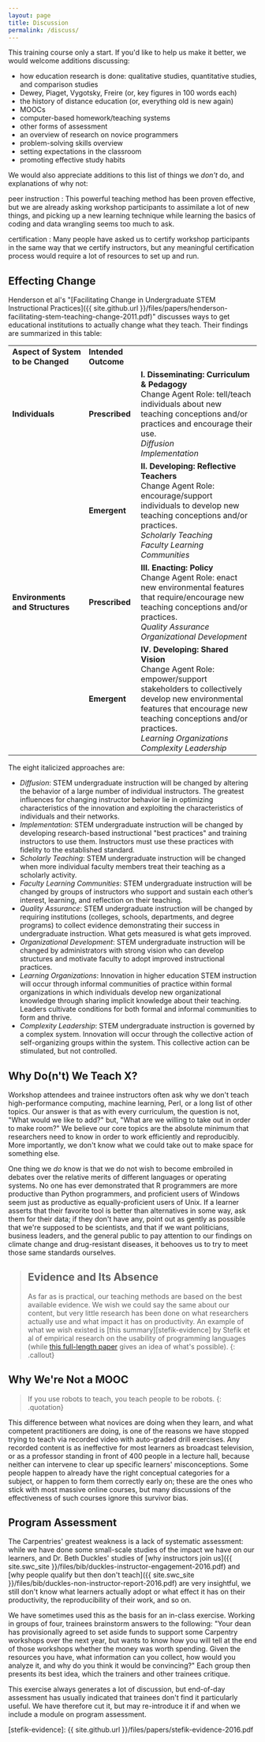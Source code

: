 ```yaml
---
layout: page
title: Discussion
permalink: /discuss/
---
```

This training course only a start.
If you'd like to help us make it better,
we would welcome additions discussing:

*   how education research is done: qualitative studies, quantitative studies, and comparison studies
*   Dewey, Piaget, Vygotsky, Freire (or, key figures in 100 words each)
*   the history of distance education (or, everything old is new again)
*   MOOCs
*   computer-based homework/teaching systems
*   other forms of assessment
*   an overview of research on novice programmers
*   problem-solving skills overview
*   setting expectations in the classroom
*   promoting effective study habits

We would also appreciate additions to this list of things we *don't* do,
and explanations of why not:

peer instruction
:   This powerful teaching method has been proven effective,
    but we are already asking workshop participants to assimilate a lot of new things,
    and picking up a new learning technique while learning the basics of coding and data wrangling
    seems too much to ask.

certification
:   Many people have asked us to certify workshop participants in the same way that we certify instructors,
    but any meaningful certification process would require a lot of resources to set up and run.

## Effecting Change

Henderson et al's
"[Facilitating Change in Undergraduate STEM Instructional Practices]({{ site.github.url }}/files/papers/henderson-facilitating-stem-teaching-change-2011.pdf)"
discusses ways to get educational institutions to actually change what they teach.
Their findings are summarized in this table:

<table>
  <tr>
    <td><strong>Aspect&nbsp;of&nbsp;System<br/>to be Changed</strong></td>
    <td><strong>Intended Outcome</strong></td>
    <td></td>
  </tr>
  <tr>
    <td><strong>Individuals</strong></td>
    <td><strong>Prescribed</strong></td>
    <td>
      <strong>I. Disseminating: Curriculum &amp; Pedagogy</strong>
      <br/>
      Change Agent Role: tell/teach individuals about new teaching conceptions and/or practices and encourage their use.
      <br/>
      <em>Diffusion</em>
      <br/>
      <em>Implementation</em>
    </td>
  </tr>
  <tr>
    <td></td>
    <td><strong>Emergent</strong></td>
    <td>
      <strong>II. Developing: Reflective Teachers</strong>
      <br/>
      Change Agent Role: encourage/support individuals to develop new teaching conceptions and/or practices.
      <br/>
      <em>Scholarly Teaching</em>
      <br/>
      <em>Faculty Learning Communities</em>
    </td>
  </tr>
  <tr>
    <td><strong>Environments<br/>and Structures</strong></td>
    <td><strong>Prescribed</strong></td>
    <td>
      <strong>III. Enacting: Policy</strong>
      <br/>
      Change Agent Role: enact new environmental features that require/encourage new teaching conceptions and/or practices.
      <br/>
      <em>Quality Assurance</em>
      <br/>
      <em>Organizational Development</em>
    </td>
  </tr>
  <tr>
    <td></td>
    <td><strong>Emergent</strong></td>
    <td>
      <strong>IV. Developing: Shared Vision</strong>
      <br/>
      Change Agent Role: empower/support stakeholders to collectively develop new environmental features that encourage new teaching conceptions and/or practices.
      <br/>
      <em>Learning Organizations</em>
      <br/>
      <em>Complexity Leadership</em>
    </td>
  </tr>
</table>

The eight italicized approaches are:

*   *Diffusion*:
    STEM undergraduate instruction will be changed by altering the behavior of a large number of individual instructors.
    The greatest influences for changing instructor behavior lie in optimizing characteristics of the innovation and exploiting
    the characteristics of individuals and their networks.
*   *Implementation*:
    STEM undergraduate instruction will be changed by developing research-based instructional "best practices" and training instructors to use them.
    Instructors must use these practices with fidelity to the established standard.
*   *Scholarly Teaching*:
    STEM undergraduate instruction will be changed when more individual faculty members treat their teaching as a scholarly activity.
*   *Faculty Learning Communities*:
    STEM undergraduate instruction will be changed by groups of instructors who support and sustain
    each other’s interest, learning, and reflection on their teaching.
*   *Quality Assurance*:
    STEM undergraduate instruction will be changed by requiring institutions (colleges, schools, departments, and degree programs)
    to collect evidence demonstrating their success in undergraduate instruction.
    What gets measured is what gets improved.
*   *Organizational Development*:
    STEM undergraduate instruction will be changed by administrators with strong vision
    who can develop structures and motivate faculty to adopt improved instructional practices.
*   *Learning Organizations*:
    Innovation in higher education STEM instruction will occur through informal communities of practice within formal organizations
    in which individuals develop new organizational knowledge through sharing implicit knowledge about their teaching.
    Leaders cultivate conditions for both formal and informal communities to form and thrive.
*   *Complexity Leadership*:
    STEM undergraduate instruction is governed by a complex system.
    Innovation will occur through the collective action of self-organizing groups within the system.
    This collective action can be stimulated, but not controlled.

## Why Do(n't) We Teach X?

Workshop attendees and trainee instructors often ask why we don't teach
high-performance computing, machine learning, Perl, or a long list of other topics.
Our answer is that as with every curriculum,
the question is not, "What would we like to add?"
but, "What are we willing to take out in order to make room?"
We believe our core topics are the absolute minimum that researchers need to know
in order to work efficiently and reproducibly.
More importantly,
we don't know what we could take out to make space for something else.

One thing we *do* know is that we do not wish to become embroiled in debates
over the relative merits of different languages or operating systems.
No one has ever demonstrated that R programmers are more productive than Python programmers,
and proficient users of Windows seem just as productive as equally-proficient users of Unix.
If a learner asserts that their favorite tool is better than alternatives in some way,
ask them for their data;
if they don't have any,
point out as gently as possible that we're supposed to be scientists,
and that if we want politicians, business leaders, and the general public
to pay attention to our findings on climate change and drug-resistant diseases,
it behooves us to try to meet those same standards ourselves.

> ## Evidence and Its Absence
>
> As far as is practical,
> our teaching methods are based on the best available evidence.
> We wish we could say the same about our content,
> but very little research has been done on what researchers actually use
> and what impact it has on productivity.
> An example of what we wish existed
> is [this summary][stefik-evidence] by Stefik et al
> of empirical research on the usability of programming languages
> (while [this full-length paper][stefik-paper] gives an idea of what's possible).
{: .callout}

## Why We're Not a MOOC

> If you use robots to teach, you teach people to be robots.
{: .quotation}

This difference between what novices are doing when they learn,
and what competent practitioners are doing,
is one of the reasons we have stopped trying to teach via recorded video
with auto-graded drill exercises.
Any recorded content is as ineffective for most learners as broadcast television,
or as a professor standing in front of 400 people in a lecture hall,
because neither can intervene to clear up specific learners' misconceptions.
Some people happen to already have the right conceptual categories for a subject,
or happen to form them correctly early on;
these are the ones who stick with most massive online courses,
but many discussions of the effectiveness of such courses
ignore this survivor bias.

## Program Assessment

The Carpentries' greatest weakness is a lack of systematic assessment:
while we have done some small-scale studies of the impact we have on our learners,
and Dr. Beth Duckles' studies of [why instructors join us]({{ site.swc_site }}/files/bib/duckles-instructor-engagement-2016.pdf)
and [why people qualify but then don't teach]({{ site.swc_site }}/files/bib/duckles-non-instructor-report-2016.pdf)
are very insightful,
we still don't know what learners actually adopt
or what effect it has on their productivity,
the reproducibility of their work,
and so on.

We have sometimes used this as the basis for an in-class exercise.
Working in groups of four,
trainees brainstorm answers to the following:
"Your dean has provisionally agreed to set aside funds to support some Carpentry workshops over the next year,
but wants to know how you will tell at the end of those workshops whether the money was worth spending.
Given the resources you have,
what information can you collect,
how would you analyze it,
and why do you think it would be convincing?"
Each group then presents its best idea,
which the trainers and other trainees critique.

This exercise always generates a lot of discussion,
but end-of-day assessment has usually indicated that trainees don't find it particularly useful.
We have therefore cut it,
but may re-introduce it if and when we include a module on program assessment.

[stefik-paper]: https://dl.acm.org/citation.cfm?id=2534973
[stefik-evidence]: {{ site.github.url }}/files/papers/stefik-evidence-2016.pdf
